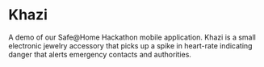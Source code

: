 # Khazi
A demo of our Safe@Home Hackathon mobile application. Khazi is a small electronic jewelry accessory that picks up a spike in heart-rate indicating danger that alerts emergency contacts and authorities.

